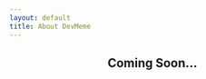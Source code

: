 ```yaml
---
layout: default
title: About DevMeme
---
```


<div class="post" align="center">
	<h2 class="pageTitle">Coming Soon...</h2>
</div>
